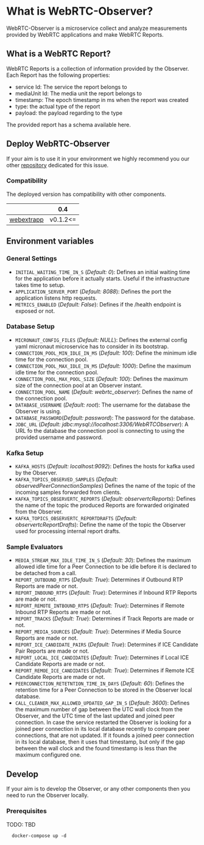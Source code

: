 # What is WebRTC-Observer?

WebRTC-Observer is a microservice collect and analyze 
measurements provided by WebRTC applications and make 
WebRTC Reports.  

## What is a WebRTC Report? 

WebRTC Reports is a collection of information provided by the Observer.
Each Report has the following properties:
 - service Id: The service the report belongs to 
 - mediaUnit Id: The media unit the report belongs to
 - timestamp: The epoch timestamp in ms when the report was created
 - type: the actual type of the report
 - payload: the payload regarding to the type
 
The provided report has a schema available here.


## Deploy WebRTC-Observer

If your aim is to use it in your environment 
we highly recommend you our other [repository](https://github.com/ObserveRTC/WebRTC-Deployments) 
dedicated for this issue.


### Compatibility  

The deployed version has compatibility with other components.

|                                                        |   0.4     |
|--------------------------------------------------------|-----------|
| [webextrapp](https://github.com/ObserveRTC/webextrapp) | v0.1.2<=  | 




## Environment variables

### General Settings

 - `INITIAL_WAITING_TIME_IN_S` (*Default: 0*): Defines an initial waiting time for the application before it actually starts. Useful if the infrastructure takes time to setup.
 - `APPLICATION_SERVER_PORT` (*Default: 8088*): Defines the port the application listens http requests. 
 - `METRICS_ENABLED` (*Default: False*): Defines if the /health endpoint is exposed or not. 
 
### Database Setup

 - `MICRONAUT_CONFIG_FILES` (*Default: NULL*): Defines the external config yaml micronaut microservice has to consider in its bootstrap.
 - `CONNECTION_POOL_MIN_IDLE_IN_MS` (*Default: 100*): Define the minimum idle time for the connection pool.
 - `CONNECTION_POOL_MAX_IDLE_IN_MS` (*Default: 1000*): Define the maximum idle time for the connection pool.
 - `CONNECTION_POOL_MAX_POOL_SIZE` (*Default: 100*): Defines the maximum size of the connection pool at an Observer instant.
 - `CONNECTION_POOL_NAME` (*Default: webrtc_observer*): Defines the name of the connection pool.
 - `DATABASE_USERNAME` (*Default: root*): The username for the database the Observer is using.
 - `DATABASE_PASSWORD`(*Default: password*): The password for the database.
 - `JDBC_URL` (*Default: jdbc:mysql://localhost:3306/WebRTCObserver*): A URL fo the database the connection pool is connecting to using the provided username and password.

### Kafka Setup

 - `KAFKA_HOSTS` (*Default: localhost:9092*): Defines the hosts for kafka used by the Observer.
 - `KAFKA_TOPICS_OBSERVED_SAMPLES` (*Default: observedPeerConnectionSamples*) Defines the name of the topic of the incoming samples forwarded from clients.
 - `KAFKA_TOPICS_OBSERVERTC_REPORTS` (*Default: observertcReports*): Defines the name of the topic the produced Reports are forwarded originated from the Observer.
 - `KAFKA_TOPICS_OBSERVERTC_REPORTDRAFTS`  (*Default: observertcReportDrafts*): Define the name of the topic the Observer used for processing internal report drafts. 

### Sample Evaluators

 - `MEDIA_STREAM_MAX_IDLE_TIME_IN_S` (*Default: 30*): Defines the maximum allowed idle time for a Peer Connection to be idle before it is declared to be detached from a call.
 - `REPORT_OUTBOUND_RTPS` (*Default: True*): Determines if Outbound RTP Reports are made or not.
 - `REPORT_INBOUND_RTPS` (*Default: True*): Determines if Inbound RTP Reports are made or not.
 - `REPORT_REMOTE_INTBOUND_RTPS` (*Default: True*): Determines if Remote Inbound RTP Reports are made or not.
 - `REPORT_TRACKS` (*Default: True*): Determines if Track Reports are made or not.
 - `REPORT_MEDIA_SOURCES` (*Default: True*): Determines if Media Source Reports are made or not.
 - `REPORT_ICE_CANDIDATE_PAIRS` (*Default: True*): Determines if ICE Candidate Pair Reports are made or not.
 - `REPORT_LOCAL_ICE_CANDIDATES` (*Default: True*): Determines if Local ICE Candidate Reports are made or not.
 - `REPORT_REMOE_ICE_CANDIDATES` (*Default: True*): Determines if Remote ICE Candidate Reports are made or not.
 - `PEERCONNECTION_RETETNTION_TIME_IN_DAYS` (*Default: 60*): Defines the retention time for a Peer Connection to be stored in the Observer local database.
 - `CALL_CLEANER_MAX_ALLOWED_UPDATED_GAP_IN_S` (*Default: 3600*): Defines the maximum number of gap between the UTC wall clock from the Observer, and the UTC time of the last updated and joined peer connection. 
In case the service restarted the Observer is looking for a joined peer connection in its local database recently to compare peer connections, that are not updated. If it founds a joined peer connection in its local database, then it uses that timestamp, but only if the gap between the wall clock and the found timestamp 
is less than the maximum configured one.


## Develop

If your aim is to develop the Observer, or any other components 
then you need to run the Observer locally.

### Prerequisites

TODO: TBD

      docker-compose up -d

